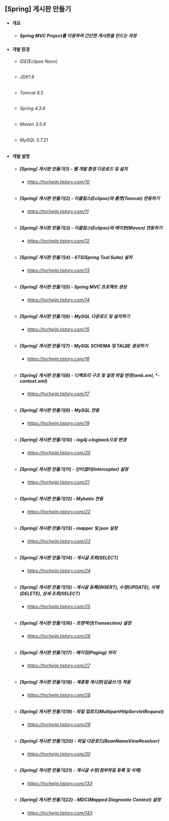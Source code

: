## [Spring] 게시판 만들기 
- #### 개요
  - ##### Spring MVC Project를 이용하여 간단한 게시판을 만드는 과정
  
- #### 개발 환경
  - ###### IDE(Eclipse Neon) 
  - ###### JDK1.8
  - ###### Tomcat 8.5
  - ###### Spring 4.3.6
  - ###### Maven 3.5.4
  - ###### MySQL 5.7.21

- #### 개발 설명
  - ##### [Spring] 게시판 만들기(1) - 웹 개발 환경 다운로드 및 설치
    - ###### https://tychejin.tistory.com/10
  - ##### [Spring] 게시판 만들기(2) - 이클립스(Eclipse)와 톰캣(Tomcat) 연동하기
    - ###### https://tychejin.tistory.com/11
  - ##### [Spring] 게시판 만들기(3) - 이클립스(Eclipse)와 메이븐(Maven) 연동하기
    - ###### https://tychejin.tistory.com/12
  - ##### [Spring] 게시판 만들기(4) - STS(Spring Tool Suite) 설치
    - ###### https://tychejin.tistory.com/13
  - ##### [Spring] 게시판 만들기(5) - Spring MVC 프로젝트 생성
    - ###### https://tychejin.tistory.com/14
  - ##### [Spring] 게시판 만들기(6) - MySQL 다운로드 및 설치하기
    - ###### https://tychejin.tistory.com/15
  - ##### [Spring] 게시판 만들기(7) - MySQL SCHEMA 및 TALBE 생성하기
    - ###### https://tychejin.tistory.com/16
  - ##### [Spring] 게시판 만들기(8) - 디렉토리 구조 및 설정 파일 변경(web.xml, *-context.xml)
    - ###### https://tychejin.tistory.com/17
  - ##### [Spring] 게시판 만들기(9) - MySQL 연동
    - ###### https://tychejin.tistory.com/19
  - ##### [Spring] 게시판 만들기(10) - log4j->logback으로 변경
    - ###### https://tychejin.tistory.com/20
  - ##### [Spring] 게시판 만들기(11) - 인터셉터(Interceptor) 설정
    - ###### https://tychejin.tistory.com/21
  - ##### [Spring] 게시판 만들기(12) - Mybatis 연동
    - ###### https://tychejin.tistory.com/22
  - ##### [Spring] 게시판 만들기(13) - mapper 및 json 설정
    - ###### https://tychejin.tistory.com/23
  - ##### [Spring] 게시판 만들기(14) - 게시글 조회(SELECT)
    - ###### https://tychejin.tistory.com/24
  - ##### [Spring] 게시판 만들기(15) - 게시글 등록(INSERT), 수정(UPDATE), 삭제(DELETE), 상세 조회(SELECT)
    - ###### https://tychejin.tistory.com/25
  - ##### [Spring] 게시판 만들기(16) - 트랜잭션(Transaction) 설정
    - ###### https://tychejin.tistory.com/26
  - ##### [Spring] 게시판 만들기(17) - 페이징(Paging) 처리
    - ###### https://tychejin.tistory.com/27
  - ##### [Spring] 게시판 만들기(18) - 계층형 게시판(답글쓰기) 적용
    - ###### https://tychejin.tistory.com/28
  - ##### [Spring] 게시판 만들기(19) - 파일 업로드(MultipartHttpServletRequest)
    - ###### https://tychejin.tistory.com/29
  - ##### [Spring] 게시판 만들기(20) - 파일 다운로드(BeanNameViewResolver)
    - ###### https://tychejin.tistory.com/30
  - ##### [Spring] 게시판 만들기(21) - 게시글 수정(첨부파일 등록 및 삭제)
    - ###### https://tychejin.tistory.com/133
  - ##### [Spring] 게시판 만들기(22) - MDC(Mapped Diagnostic Context) 설정
    - ###### https://tychejin.tistory.com/143
